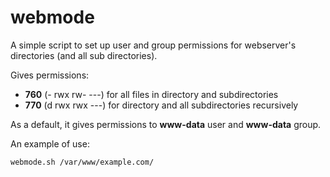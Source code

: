 # webmode
A simple script to set up user and group permissions for webserver's directories (and all sub directories).

Gives permissions:
 * **760** (- rwx rw- ---) for all files in directory and subdirectories
 * **770** (d rwx rwx ---) for directory and all subdirectories recursively

As a default, it gives permissions to **www-data** user and **www-data** group.

An example of use:
~~~~
webmode.sh /var/www/example.com/
~~~~
